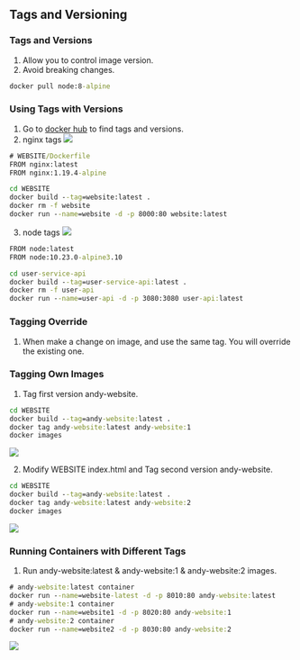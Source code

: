 ## Tags and Versioning
### Tags and Versions
1. Allow you to control image version.
2. Avoid breaking changes.
```cmd
docker pull node:8-alpine
```

### Using Tags with Versions
1. Go to [docker hub](https://hub.docker.com/_/nginx) to find tags and versions.
2. nginx tags
![](https://i.imgur.com/8D56Kfc.png)
```cmd
# WEBSITE/Dockerfile
FROM nginx:latest
FROM nginx:1.19.4-alpine
```

```cmd
cd WEBSITE
docker build --tag=website:latest .
docker rm -f website
docker run --name=website -d -p 8000:80 website:latest
```

3. node tags
![](https://i.imgur.com/OkDQcXq.png)
```cmd
FROM node:latest
FROM node:10.23.0-alpine3.10
```

```cmd
cd user-service-api
docker build --tag=user-service-api:latest .
docker rm -f user-api
docker run --name=user-api -d -p 3080:3080 user-api:latest
```

### Tagging Override
1. When make a change on image, and use the same tag. You will override the existing one.

### Tagging Own Images
1. Tag first version andy-website.
```cmd
cd WEBSITE
docker build --tag=andy-website:latest .
docker tag andy-website:latest andy-website:1
docker images
```
![](https://i.imgur.com/iokMWHh.png)

2. Modify WEBSITE index.html and Tag second version andy-website.
```cmd
cd WEBSITE
docker build --tag=andy-website:latest .
docker tag andy-website:latest andy-website:2
docker images
```
![](https://i.imgur.com/yvnlLvq.png)

### Running Containers with Different Tags
1. Run andy-website:latest & andy-website:1 & andy-website:2 images.
```cmd
# andy-website:latest container
docker run --name=website-latest -d -p 8010:80 andy-website:latest
# andy-website:1 container
docker run --name=website1 -d -p 8020:80 andy-website:1
# andy-website:2 container
docker run --name=website2 -d -p 8030:80 andy-website:2
```
![](https://i.imgur.com/HVz7mzU.png)
